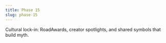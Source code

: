 ```yaml
---
title: Phase 15
slug: phase-15
---
```


Cultural lock-in: RoadAwards, creator spotlights, and shared symbols that build myth.
